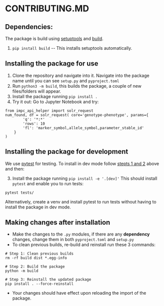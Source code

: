 # CONTRIBUTING.MD

## Dependencies:
The package is build using [setuptools](https://setuptools.pypa.io/en/latest/userguide/quickstart.html) and [build](https://build.pypa.io/en/stable/installation.html).
1. `pip install build` -- This installs setuptools automatically. 

## Installing the package for use
1. Clone the repository and navigate into it. Navigate into the package name until you can see `setup.py` and `pyproject.toml`
2. Run `python3 -m build`, this builds the package, a couple of new files/folders will appear.
3. Install the package running `pip install .`
4. Try it out: Go to Jupyter Notebook and try:


```
from impc_api_helper import solr_request
num_found, df = solr_request( core='genotype-phenotype', params={
        'q': '*:*'
        'rows': 10
        'fl': 'marker_symbol,allele_symbol,parameter_stable_id'
    }
)
```
## Installing the package for development
We use [pytest](https://docs.pytest.org/en/stable/) for testing. To install in dev mode follow [stepts 1 and 2](#installing-the-package-for-use) above and then:

3. Install the package running `pip install -e '.[dev]'`
This should install `pytest` and enable you to run tests:

```
pytest tests/
```

Alternatively, create a venv and install pytest to run tests without having to install the package in dev mode.


## Making changes after installation 

- Make the changes to the `.py` modules, if there are any **dependency** changes, change them in both `pyproject.toml` and `setup.py`
- To clean previous builds, re-build and reinstall run these 3 commands:
```
# Step 1: Clean previous builds
rm -rf build dist *.egg-info

# Step 2: Build the package
python -m build

# Step 3: Reinstall the updated package
pip install . --force-reinstall

```
- Your changes should have effect upon reloading the import of the package. 


